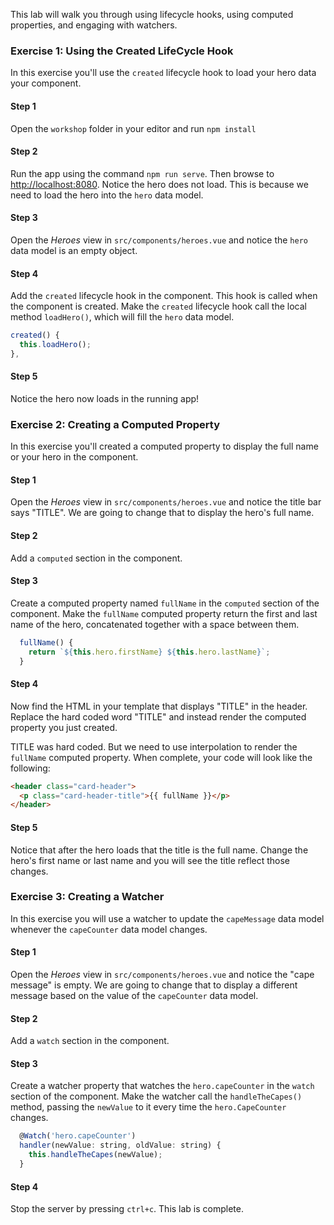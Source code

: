 This lab will walk you through using lifecycle hooks, using computed properties, and engaging with watchers.

### Exercise 1: Using the Created LifeCycle Hook

In this exercise you'll use the `created` lifecycle hook to load your hero data your component.



#### Step 1

Open the `workshop` folder in your editor and run `npm install`

#### Step 2

Run the app using the command `npm run serve`. Then browse to [http://localhost:8080](http://localhost:8080). Notice the hero does not load. This is because we need to load the hero into the `hero` data model.

#### Step 3

Open the _Heroes_ view in `src/components/heroes.vue` and notice the `hero` data model is an empty object.

#### Step 4

Add the `created` lifecycle hook in the component. This hook is called when the component is created. Make the `created` lifecycle hook call the local method `loadHero()`, which will fill the `hero` data model.



```javascript
created() {
  this.loadHero();
},
```

#### Step 5

Notice the hero now loads in the running app!


### Exercise 2: Creating a Computed Property

In this exercise you'll created a computed property to display the full name or your hero in the component.



#### Step 1

Open the _Heroes_ view in `src/components/heroes.vue` and notice the title bar says "TITLE". We are going to change that to display the hero's full name.

#### Step 2

Add a `computed` section in the component.

#### Step 3

Create a computed property named `fullName` in the `computed` section of the component. Make the `fullName` computed property return the first and last name of the hero, concatenated together with a space between them.



```javascript
  fullName() {
    return `${this.hero.firstName} ${this.hero.lastName}`;
  }
```

</course-item>

#### Step 4

Now find the HTML in your template that displays "TITLE" in the header. Replace the hard coded word "TITLE" and instead render the computed property you just created.


<course-item
  type="Hint"
  title="Need Help?">
  TITLE was hard coded. But we need to use interpolation to render the `fullName` computed property. When complete, your code will look like the following:


```html
<header class="card-header">
  <p class="card-header-title">{{ fullName }}</p>
</header>
```

</course-item>

#### Step 5

Notice that after the hero loads that the title is the full name. Change the hero's first name or last name and you will see the title reflect those changes.


### Exercise 3: Creating a Watcher

In this exercise you will use a watcher to update the `capeMessage` data model whenever the `capeCounter` data model changes.



#### Step 1

Open the _Heroes_ view in `src/components/heroes.vue` and notice the "cape message" is empty. We are going to change that to display a different message based on the value of the `capeCounter` data model.

#### Step 2

Add a `watch` section in the component.

#### Step 3

Create a watcher property that watches the `hero.capeCounter` in the `watch` section of the component. Make the watcher call the `handleTheCapes()` method, passing the `newValue` to it every time the `hero.CapeCounter` changes.


```javascript
  @Watch('hero.capeCounter')
  handler(newValue: string, oldValue: string) {
    this.handleTheCapes(newValue);
  }
```

#### Step 4

Stop the server by pressing `ctrl+c`. This lab is complete.